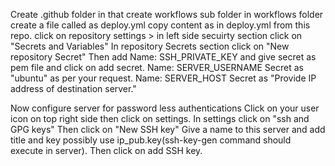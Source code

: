 Create .github folder in that create workflows sub folder
in workflows folder create a file called as deploy.yml
copy content as in deploy.yml from this repo.
click on repository settings > in left side secuirty section  click on "Secrets and Variables"
In repository Secrets section click on "New repository Secret"
Then add Name: SSH_PRIVATE_KEY and give secret as pem file and click on add secret.
Name: SERVER_USERNAME Secret as "ubuntu" as per your request.
Name: SERVER_HOST Secret as "Provide IP address of destination server."

Now configure server for password less authentications
Click on your user icon on top right side then click on settings.
In settings click on "ssh and GPG keys"
Then click on "New SSH key"
Give a name to this server and add title and key possibly use ip_pub.key(ssh-key-gen command should execute in server). Then click on add SSH key.
